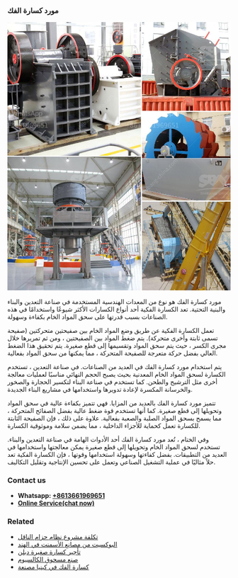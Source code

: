 <h3>مورد كسارة الفك</h3><img src='1701854339.jpg' alt=''><p>مورد كسارة الفك هو نوع من المعدات الهندسية المستخدمة في صناعة التعدين والبناء والبنية التحتية. تعد الكسارة الفكية أحد أنواع الكسارات الأكثر شيوعًا واستخدامًا في هذه الصناعات بسبب قدرتها على سحق المواد الخام بكفاءة وسهولة.</p><p>تعمل الكسارة الفكية عن طريق وضع المواد الخام بين صفيحتين متحركتين (صفيحة تسمى ثابتة وأخرى متحركة). يتم ضغط المواد بين الصفيحتين ، ومن ثم تمريرها خلال مجرى الكسر ، حيث يتم سحق المواد وتقسيمها إلى قطع صغيرة. يتم تحقيق هذا الضغط العالي بفضل حركة متعرجة للصفيحة المتحركة ، مما يمكنها من سحق المواد بفعالية.</p><p>يتم استخدام مورد كسارة الفك في العديد من الصناعات. في صناعة التعدين ، تستخدم الكسارة لسحق المواد الخام المعدنية بحيث يصبح الحجم النهائي مناسبًا لعمليات معالجة أخرى مثل الترشيح والطحن. كما تستخدم في صناعة البناء لتكسير الحجارة والصخور والخرسانة المكسرة لإعادة تدويرها واستخدامها في مشاريع البناء الجديدة.</p><p>تتميز مورد كسارة الفك بالعديد من المزايا. فهي تتميز بكفاءة عالية في سحق المواد وتحويلها إلى قطع صغيرة. كما أنها تستخدم قوة ضغط عالية بفضل الصفائح المتحركة ، مما يسمح بسحق المواد الصلبة والصعبة بفعالية. علاوة على ذلك ، فإن الصفيحة الثابتة للكسارة تعمل كحماية للأجزاء الداخلية ، مما يضمن سلامة وموثوقية الكسارة.</p><p>وفي الختام ، تُعد مورد كسارة الفك أحد الأدوات الهامة في صناعة التعدين والبناء. تستخدم لسحق المواد الخام وتحويلها إلى قطع صغيرة يمكن معالجتها واستخدامها في العديد من التطبيقات. بفضل كفاءتها وسهولة استخدامها وقوتها ، فإن الكسارة الفكية تعد حلاً مثاليًا في عملية التشغيل الصناعي وتعمل على تحسين الإنتاجية وتقليل التكاليف.</p><h3>Contact us</h3><ul><li><strong>Whatsapp:&nbsp;<a href="https://wa.me/8613661969651">+8613661969651</a></strong></li><li><a href="https://swt.shibang-china.com/?git&amp;zhl&amp;مورد كسارة الفك"><strong>Online Service(chat now)</strong></a></li></ul><h3>Related</h3><ul><li><a href='تكلفة مشروع نظام حزام الناقل.md'>تكلفة مشروع نظام حزام الناقل</a></li><li><a href='البوكسيت من مصانع الأسمنت في الهند.md'>البوكسيت من مصانع الأسمنت في الهند</a></li><li><a href='تأجير كسارة صغيرة دبلن.md'>تأجير كسارة صغيرة دبلن</a></li><li><a href='صنع مسحوق الكالسيوم.md'>صنع مسحوق الكالسيوم</a></li><li><a href='كسارة الفك في كينيا مصنعة.md'>كسارة الفك في كينيا مصنعة</a></li></ul>